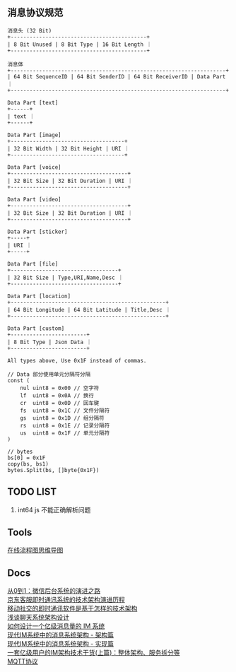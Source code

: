 ## 消息协议规范

```
消息头 (32 Bit)
+-------------------------------------------+
| 8 Bit Unused | 8 Bit Type | 16 Bit Length ｜
+-------------------------------------------+

消息体
+--------------------------------------------------------------------+
| 64 Bit SequenceID | 64 Bit SenderID | 64 Bit ReceiverID | Data Part｜
+--------------------------------------------------------------------+

Data Part [text] 
+------+
| text ｜
+------+

Data Part [image] 
+------------------------------------+
| 32 Bit Width | 32 Bit Height | URI ｜
+------------------------------------+

Data Part [voice] 
+-------------------------------------+
| 32 Bit Size | 32 Bit Duration | URI ｜
+-------------------------------------+

Data Part [video] 
+-------------------------------------+
| 32 Bit Size | 32 Bit Duration | URI ｜
+-------------------------------------+

Data Part [sticker] 
+-----+
| URI ｜
+-----+

Data Part [file]
+----------------------------------+
| 32 Bit Size | Type,URI,Name,Desc ｜
+----------------------------------+

Data Part [location]
+-------------------------------------------------+
| 64 Bit Longitude | 64 Bit Latitude | Title,Desc ｜
+-------------------------------------------------+

Data Part [custom]
+------------------------+
| 8 Bit Type | Json Data ｜
+------------------------+

All types above, Use 0x1F instead of commas.
```

```golang
// Data 部分使用单元分隔符分隔
const (
	nul uint8 = 0x00 // 空字符
	lf  uint8 = 0x0A // 换行
	cr  uint8 = 0x0D // 回车键
	fs  uint8 = 0x1C // 文件分隔符
	gs  uint8 = 0x1D // 组分隔符
	rs  uint8 = 0x1E // 记录分隔符
	us  uint8 = 0x1F // 单元分隔符
)
```

```golang
// bytes
bs[0] = 0x1F
copy(bs, bs1)
bytes.Split(bs, []byte{0x1F})
```


## TODO LIST
1. int64 js 不能正确解析问题


## Tools
[在线流程图思维导图](https://www.processon.com)  


## Docs
[从0到1：微信后台系统的演进之路](https://mp.weixin.qq.com/s/fMF_FjcdLiXc_JVmf4fl0w)  
[京东客服即时通讯系统的技术架构演进历程](http://www.52im.net/thread-152-1-1.html)  
[移动社交的即时通讯软件是基于怎样的技术架构](https://www.zhihu.com/question/20458376)  
[浅谈聊天系统架构设计](https://www.isolves.com/it/cxkf/jiagou/2020-12-22/34719.html)  
[如何设计一个亿级消息量的 IM 系统](https://xie.infoq.cn/article/19e95a78e2f5389588debfb1c)  
[现代IM系统中的消息系统架构 - 架构篇](https://developer.aliyun.com/article/698301)  
[现代IM系统中的消息系统架构 - 实现篇](https://developer.aliyun.com/article/710363)  
[一套亿级用户的IM架构技术干货(上篇)：整体架构、服务拆分等](https://zhuanlan.zhihu.com/p/357302917)  
[MQTT协议](https://www.runoob.com/w3cnote/mqtt-intro.html)  
